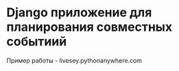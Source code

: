 <h1>Django приложение для планирования совместных событиий</h1>
Пример работы - livesey.pythonanywhere.com
